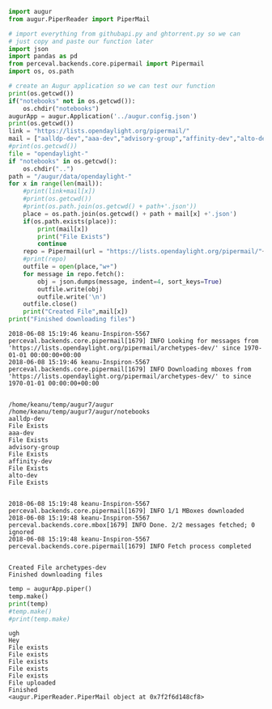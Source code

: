 

```python
import augur
from augur.PiperReader import PiperMail

# import everything from githubapi.py and ghtorrent.py so we can
# just copy and paste our function later
import json
import pandas as pd
from perceval.backends.core.pipermail import Pipermail
import os, os.path

# create an Augur application so we can test our function
print(os.getcwd())
if("notebooks" not in os.getcwd()):
    os.chdir("notebooks")
augurApp = augur.Application('../augur.config.json')
print(os.getcwd())
link = "https://lists.opendaylight.org/pipermail/"
mail = ["aalldp-dev","aaa-dev","advisory-group","affinity-dev","alto-dev","archetypes-dev"]
#print(os.getcwd())
file = "opendaylight-"
if "notebooks" in os.getcwd():
    os.chdir("..")
path = "/augur/data/opendaylight-" 
for x in range(len(mail)):
    #print(link+mail[x])
    #print(os.getcwd())
    #print(os.path.join(os.getcwd() + path+'.json'))
    place = os.path.join(os.getcwd() + path + mail[x] +'.json')
    if(os.path.exists(place)):
        print(mail[x])
        print("File Exists")
        continue                   
    repo = Pipermail(url = "https://lists.opendaylight.org/pipermail/"+ mail[x] + "/",dirpath="tmp/archives"+mail[x])
    #print(repo)
    outfile = open(place,"w+")
    for message in repo.fetch():
        obj = json.dumps(message, indent=4, sort_keys=True)
        outfile.write(obj)
        outfile.write('\n')
    outfile.close()
    print("Created File",mail[x])
print("Finished downloading files")
```

    2018-06-08 15:19:46 keanu-Inspiron-5567 perceval.backends.core.pipermail[1679] INFO Looking for messages from 'https://lists.opendaylight.org/pipermail/archetypes-dev/' since 1970-01-01 00:00:00+00:00
    2018-06-08 15:19:46 keanu-Inspiron-5567 perceval.backends.core.pipermail[1679] INFO Downloading mboxes from 'https://lists.opendaylight.org/pipermail/archetypes-dev/' to since 1970-01-01 00:00:00+00:00


    /home/keanu/temp/augur7/augur
    /home/keanu/temp/augur7/augur/notebooks
    aalldp-dev
    File Exists
    aaa-dev
    File Exists
    advisory-group
    File Exists
    affinity-dev
    File Exists
    alto-dev
    File Exists


    2018-06-08 15:19:48 keanu-Inspiron-5567 perceval.backends.core.pipermail[1679] INFO 1/1 MBoxes downloaded
    2018-06-08 15:19:48 keanu-Inspiron-5567 perceval.backends.core.mbox[1679] INFO Done. 2/2 messages fetched; 0 ignored
    2018-06-08 15:19:48 keanu-Inspiron-5567 perceval.backends.core.pipermail[1679] INFO Fetch process completed


    Created File archetypes-dev
    Finished downloading files



```python
temp = augurApp.piper()
temp.make()
print(temp)
#temp.make()
#print(temp.make)
```

    ugh
    Hey
    File exists
    File exists
    File exists
    File exists
    File exists
    File uploaded
    Finished
    <augur.PiperReader.PiperMail object at 0x7f2f6d148cf8>

